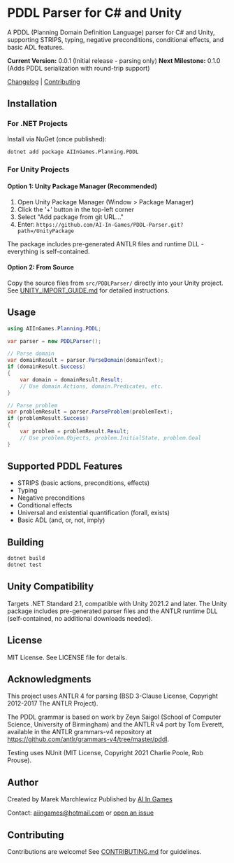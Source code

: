 # PDDL Parser for C# and Unity

A PDDL (Planning Domain Definition Language) parser for C# and Unity, supporting STRIPS, typing, negative preconditions, conditional effects, and basic ADL features.

**Current Version:** 0.0.1 (Initial release - parsing only)
**Next Milestone:** 0.1.0 (Adds PDDL serialization with round-trip support)

[Changelog](CHANGELOG.md) | [Contributing](CONTRIBUTING.md)

## Installation

### For .NET Projects

Install via NuGet (once published):

```bash
dotnet add package AIInGames.Planning.PDDL
```

### For Unity Projects

#### Option 1: Unity Package Manager (Recommended)

1. Open Unity Package Manager (Window > Package Manager)
2. Click the '+' button in the top-left corner
3. Select "Add package from git URL..."
4. Enter: `https://github.com/AI-In-Games/PDDL-Parser.git?path=/UnityPackage`

The package includes pre-generated ANTLR files and runtime DLL - everything is self-contained.

#### Option 2: From Source

Copy the source files from `src/PDDLParser/` directly into your Unity project. See [UNITY_IMPORT_GUIDE.md](UNITY_IMPORT_GUIDE.md) for detailed instructions.

## Usage

```csharp
using AIInGames.Planning.PDDL;

var parser = new PDDLParser();

// Parse domain
var domainResult = parser.ParseDomain(domainText);
if (domainResult.Success)
{
    var domain = domainResult.Result;
    // Use domain.Actions, domain.Predicates, etc.
}

// Parse problem
var problemResult = parser.ParseProblem(problemText);
if (problemResult.Success)
{
    var problem = problemResult.Result;
    // Use problem.Objects, problem.InitialState, problem.Goal
}
```

## Supported PDDL Features

- STRIPS (basic actions, preconditions, effects)
- Typing
- Negative preconditions
- Conditional effects
- Universal and existential quantification (forall, exists)
- Basic ADL (and, or, not, imply)

## Building

```bash
dotnet build
dotnet test
```

## Unity Compatibility

Targets .NET Standard 2.1, compatible with Unity 2021.2 and later. The Unity package includes pre-generated parser files and the ANTLR runtime DLL (self-contained, no additional downloads needed).

## License

MIT License. See LICENSE file for details.

## Acknowledgments

This project uses ANTLR 4 for parsing (BSD 3-Clause License, Copyright 2012-2017 The ANTLR Project).

The PDDL grammar is based on work by Zeyn Saigol (School of Computer Science, University of Birmingham) and the ANTLR v4 port by Tom Everett, available in the ANTLR grammars-v4 repository at https://github.com/antlr/grammars-v4/tree/master/pddl.

Testing uses NUnit (MIT License, Copyright 2021 Charlie Poole, Rob Prouse).

## Author

Created by Marek Marchlewicz
Published by [AI In Games](https://aiingames.com)

Contact: aiingames@hotmail.com or [open an issue](https://github.com/AI-In-Games/PDDL-Parser/issues)

## Contributing

Contributions are welcome! See [CONTRIBUTING.md](CONTRIBUTING.md) for guidelines.
